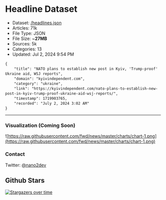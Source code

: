 # Headline Dataset

- Dataset: [/headlines.json](https://raw.githubusercontent.com/fwd/news/master/headlines.json) 
- Articles: 71k
- File Type: JSON
- File Size: ~**27MB**
- Sources: 5k
- Categories: 13
- Updated: Jul 2, 2024 9:54 PM

```
{
    "title": "NATO plans to establish new post in Kyiv, 'Trump-proof' Ukraine aid, WSJ reports",
    "domain": "kyivindependent.com",
    "category": "ukraine",
    "link": "https://kyivindependent.com/nato-plans-to-establish-new-post-in-kyiv-trump-proof-ukraine-aid-wsj-reports/",
    "timestamp": 1719903765,
    "recorded": "July 2, 2024 3:02 AM"
}
```

---

### Visualization (Coming Soon)

![https://raw.githubusercontent.com/fwd/news/master/charts/chart-1.png](https://raw.githubusercontent.com/fwd/news/master/charts/chart-1.png)

### Contact 

Twitter: [@nano2dev](https://twitter.com/nano2dev)

## Github Stars

[![Stargazers over time](https://starchart.cc/fwd/news.svg)](https://starchart.cc/fwd/news)

